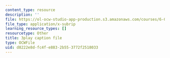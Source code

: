 ```yaml
---
content_type: resource
description: ''
file: https://ol-ocw-studio-app-production.s3.amazonaws.com/courses/6-01sc-introduction-to-electrical-engineering-and-computer-science-i-spring-2011/d8222e8dfc4fe8832b553772f2518033_l0tUtVRhmDs.srt
file_type: application/x-subrip
learning_resource_types: []
resourcetype: Other
title: 3play caption file
type: OCWFile
uid: d8222e8d-fc4f-e883-2b55-3772f2518033
---
```

